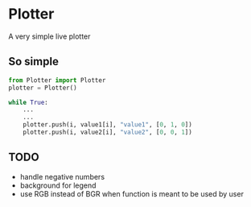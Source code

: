 # Plotter

A  very simple live plotter

## So simple

```python
from Plotter import Plotter
plotter = Plotter()

while True:
    ...
    ...
    plotter.push(i, value1[i], "value1", [0, 1, 0])
    plotter.push(i, value2[i], "value2", [0, 0, 1])
```

## TODO
- handle negative numbers
- background for legend
- use RGB instead of BGR when function is meant to be used by user
